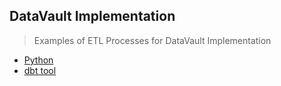 DataVault Implementation
----
> Examples of ETL Processes for DataVault Implementation

- [Python](scripts/README.md)
- [dbt tool](dvp_dbt/README.md)
